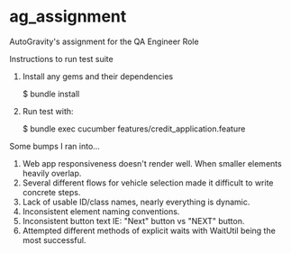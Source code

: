 # ag_assignment
AutoGravity's assignment for the QA Engineer Role

Instructions to run test suite

1. Install any gems and their dependencies

    $ bundle install

2. Run test with:

    $ bundle exec cucumber features/credit_application.feature

Some bumps I ran into...
1. Web app responsiveness doesn't render well. When smaller elements heavily overlap.
2. Several different flows for vehicle selection made it difficult to write concrete steps.
3. Lack of usable ID/class names, nearly everything is dynamic.
4. Inconsistent element naming conventions.
5. Inconsistent button text IE: "Next" button vs "NEXT" button.
6. Attempted different methods of explicit waits with WaitUtil being the most successful.
